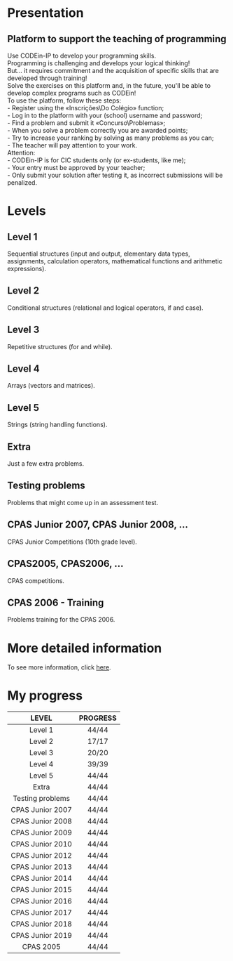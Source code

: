 # Presentation

## Platform to support the teaching of programming

<p>
	Use CODEin-IP to develop your programming skills.<br>
	Programming is challenging and develops your logical thinking!<br>
	But... it requires commitment and the acquisition of specific skills that are developed through training!<br>
	Solve the exercises on this platform and, in the future, you'll be able to develop complex programs such as CODEin!<br>
	To use the platform, follow these steps:<br>
	- Register using the «Inscrições\Do Colégio» function;<br>
	- Log in to the platform with your (school) username and password;<br>
	- Find a problem and submit it «Concurso\Problemas»;<br>
	- When you solve a problem correctly you are awarded points;<br>
	- Try to increase your ranking by solving as many problems as you can;<br>
	- The teacher will pay attention to your work.<br>
	Attention:<br>
	- CODEin-IP is for CIC students only (or ex-students, like me);<br>
	- Your entry must be approved by your teacher;<br>
	- Only submit your solution after testing it, as incorrect submissions will be penalized.
</p>

# Levels

## Level 1

<p>
	Sequential structures (input and output, elementary data types, assignments, calculation operators, mathematical functions and arithmetic expressions).
</p>

## Level 2

<p>
	Conditional structures (relational and logical operators, if and case).
</p>

## Level 3

<p>
	Repetitive structures (for and while).
</p>

## Level 4

<p>
	Arrays (vectors and matrices).
</p>

## Level 5

<p>
	Strings (string handling functions).
</p>

## Extra

<p>
	Just a few extra problems.
</p>

## Testing problems

<p>
	Problems that might come up in an assessment test.
</p>

## CPAS Junior 2007, CPAS Junior 2008, ...

<p>
	CPAS Junior Competitions (10th grade level).
</p>

## CPAS2005, CPAS2006, ...

<p>
	CPAS competitions.
</p>

## CPAS 2006 - Training

<p>
	Problems training for the CPAS 2006.
</p>

# More detailed information

<p>
	To see more information, click <a href="https://winhost.cic.pt/IP/">here</a>.
</p>

# My progress

<div align="center">
	<table style="text-align: center">
		<thead>
			<tr>
				<th>LEVEL</th>
				<th>PROGRESS</th>
			</tr>
		</thead>
		<tbody>
			<tr>
				<td>Level 1</td>
				<td>44/44</td>
			</tr>
			<tr>
				<td>Level 2</td>
				<td>17/17</td>
			</tr>
			<tr>
				<td>Level 3</td>
				<td>20/20</td>
			</tr>
			<tr>
				<td>Level 4</td>
				<td>39/39</td>
			</tr>
			<tr>
				<td>Level 5</td>
				<td>44/44</td>
			</tr>
			<tr>
				<td>Extra</td>
				<td>44/44</td>
			</tr>
			<tr>
				<td>Testing problems</td>
				<td>44/44</td>
			</tr>
			<tr>
				<td>CPAS Junior 2007</td>
				<td>44/44</td>
			</tr>
			<tr>
				<td>CPAS Junior 2008</td>
				<td>44/44</td>
			</tr>
			<tr>
				<td>CPAS Junior 2009</td>
				<td>44/44</td>
			</tr>
			<tr>
				<td>CPAS Junior 2010</td>
				<td>44/44</td>
			</tr>
			<tr>
				<td>CPAS Junior 2012</td>
				<td>44/44</td>
			</tr>
			<tr>
				<td>CPAS Junior 2013</td>
				<td>44/44</td>
			</tr>
			<tr>
				<td>CPAS Junior 2014</td>
				<td>44/44</td>
			</tr>
			<tr>
				<td>CPAS Junior 2015</td>
				<td>44/44</td>
			</tr>
			<tr>
				<td>CPAS Junior 2016</td>
				<td>44/44</td>
			</tr>
			<tr>
				<td>CPAS Junior 2017</td>
				<td>44/44</td>
			</tr>
			<tr>
				<td>CPAS Junior 2018</td>
				<td>44/44</td>
			</tr>
			<tr>
				<td>CPAS Junior 2019</td>
				<td>44/44</td>
			</tr>
			<tr>
				<td>CPAS 2005</td>
				<td>44/44</td>
			</tr>
		</tbody>
	</table>
</div>
